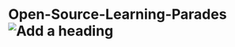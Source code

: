# Open-Source-Learning-Parades![Add a heading](https://user-images.githubusercontent.com/38388270/187098414-f7b84350-96f4-4df2-a483-be592227947e.gif)
